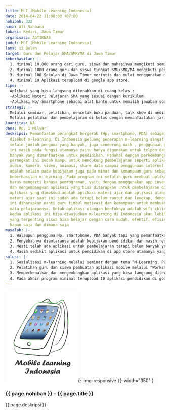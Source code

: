 ```yaml
---
title: MLI (Mobile Learning Indonesia)
date: 2014-04-22 11:08:00 +07:00
nohibah: 322
nama: Ali Sahbana
lokasi: Kediri, Jawa Timur
organisasi: AGTIKNAS
judul: MLI (Mobile Learning Indonesia)
lama: 12 Bulan
target: Guru dan Pelajar SMA/SMK/MA di Jawa Timur
keberhasilan: |-
  1. Minimal 10.000 orang dari guru, siswa dan mahasiswa mengikuti seminar m-learning pada sepanjang waktu program ini.
  2. Minimal 1000 orang guru dan siswa tingkat SMU/SMK/MA mengikuti pelatihan pembuatan aplikasi mobile.
  3. Minimal 100 Sekolah di Jawa Timur merintis dan mulai menggunakan m-learning.
  4. Minimal 10 Aplikasi terupload di google app store.
tipe: |-
  Aplikasi yang bisa langsung diterabkan di ruang kelas :
  -Aplikasi Materi Pelajaran SMA yang sesuai dengan kurikulum
  -Aplikasi Hp/ Smartphone sebagai alat bantu untuk memilih jawaban soal pilihan ganda (wifi quiz ckliker)
strategi: |-
  Melalui seminar, pelatihan, mencetak buku panduan, talk show di media elektronik
  Melalui pelatihan dan pembelajaran di kelas dengan memanfaatakan jaringan AGTIKNAS
kuantitas: NA
dana: Rp. 1 Milyar
deskripsi: Pemanfaatan perangkat bergerak (Hp, smartphone, PDA) sebagai media pembelajaran
  disebut m-learning. Di Indonesia peluang penerapan m-learning sangat besar karena
  selain jumlah penguna yang banyak, juga cenderung naik , penggunaan perangkat bergerak
  ini masih pada fungsi utamanya yaitu hanya digunakan untuk telpon dan sms dan belum
  banyak yang dimanfaatkan untuk pendidikan. Padahal dengan perkembangan teknologi
  perangkat ini sudah mampu untuk mendukung pembelajaran seperti aplikasi e-book,
  audio, kamera, video, animasi, share data sampai penggunaan internet. Kendala utama
  adalah selain pada kebijakan juga pada minat dan kemanpuan guru sebagai faktor kunci
  keberhasilan m-learning. Pada program ini melatih guru membuat aplikasi mobile tanpa
  harus mengerti bahasa pemrograman, yaitu dengan menggunakan app inventor dari MIT,
  dan mengembangkan aplikasi yang bisa diterapkan untuk pembelajaran di ruang kelas,
  aplikasi yang dimaksud adalah aplikasi materi ajar dan aplikasi ulangan. Untuk aplikasi
  materi ajar saat ini sudah ada tetapi belum runtut dan lengkap, dengan adanya program
  ini diharapkan nanti guru timbul motivasi dan kemampuan untuk membuat aplikasi sesuai
  mata pelajarannya. Untuk aplikasi ulangan bentuknya adalah wifi cklicker quiz. Jika
  kedua aplikasi ini bisa diwujudkan m-learning di Indonesia akan lebih maju, dan
  yang terpenting siswa bisa belajar dengan cara mudah, efektif, efisien, menyenangkan,
  kapan saja dan dimana saja
masalah: |-
  1. Walaupun pengguna Hp, smartphone, PDA banyak tapi yang memanfaatkan untuk kepentingan pendidikan masih sedikit.
  2. Penyebabnya diantaranya adalah kebijakan pend idikan dan masih rendahnya motivasi serta kemampuan guru untuk belajar menggunakan aplikasi Hp, smartphone dan PDA untuk pembelajaran.
  3. Mesti telah ada aplikasi untuk pembelajaran tetapi belum banyak yang benar-benar bisa di manfaatkan untuk pembelajaran di dalam kelas (berbasis kelas) , yaitu apalikasi materi ajar yang sesuai dengan kurikulum dan lengkap serta apalikasi untuk ulangan/ quiz.
  4. Masih sedikit aplikasi untuk pendidikan di app store utamanya yang berbahasa Indonesia.
solusi: |-
  1. Sosialisasi m-learning melalui seminar dengan tema “M-Learning, Pembelajaran yang Mudah, Menyenangkan dan Bermakna” bekerjasama dengan BPM Semarang,
  2. Pelatihan guru dan siswa pembuatan aplikasi mobile melalui “Workshop App Inventor”, membuat aplikasi mobile tanpa program di 38 Kota dan Kabupaten di Jawa Timur bekerja sama dengan AGTIKNAS untuk pemateri,
  3. Memperkenalkan dan mengembangkan aplikasi yang bisa langsung diterapkan di ruang kelas (berbasis kelas) yaitu aplikasi materi ajar yang sesuai dengan kurikulum sekolah dan aplikasi wifi clicker quis, bekerjasama dengan Jurusan Tehnik Informatika pada 2 perguruan tinggi negeri di Jawa Timur.
  4. Pada akhir program minimal terupload 10 aplikasi pendidikan di google app store yang merupakan hasil dari program ini.
---
```


![322](/static/img/hibahcms/322.png){: .img-responsive }{: width="350" }

### {{ page.nohibah }} - {{ page.title }}

{{ page.deskripsi }}
